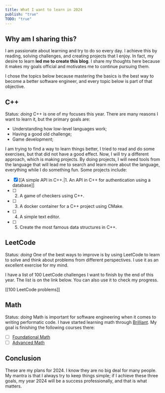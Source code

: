 ```yaml
---
title: What I want to learn in 2024
publish: "true"
TODO: "true"
---
```

## Why am I sharing this?

I am passionate about learning and try to do so every day. I achieve this by reading, solving challenges, and creating projects that I enjoy. In fact, my desire to learn **led me to create this blog**. I share my thoughts here because it makes my goals official and motivates me to continue pursuing them.

I chose the topics below because mastering the basics is the best way to become a better software engineer, and every topic below is part of that objective.

## C++
Status: *doing*
C++ is one of my focuses this year. There are many reasons I want to learn it, but the primary goals are:

- Understanding how low-level languages work;
- Having a good old challenge;
- Game development;

I am trying to find a way to learn things better, I tried to read and do some exercises, but that did not have a good effect. Now, I will try a different approach, which is making projects. By doing projects, I will need tools from the language that will lead me to search and learn more about the language, everything while I do something fun. Some projects include:

- [x] [[A simple API in C++.|1. An API in C++ for authentication using a database]]
- [ ] 2. A game of checkers using C++.
- [ ] 3. A docker container for a C++ project using CMake.
- [ ] 4. A simple text editor.
- [ ] 5. Create the most famous data structures in C++.

## LeetCode
Status: *doing*
One of the best ways to improve is by using LeetCode to learn to solve and think about problems from different perspectives. I use it as an excellent exercise for my mind.

I have a list of 100 LeetCode challenges I want to finish by the end of this year. The list is on the link below. You can also use it to check my progress.

[[100 LeetCode problems]]

## Math
Status: *doing*
Math is important for software engineering when it comes to writing performatic code. I have started learning math through [Brilliant](https://brilliant.org/). My goal is finishing the following courses there:
- [ ] [Foundational Math](https://brilliant.org/levels/foundational-math/) 
- [ ] [Advanced Math](https://brilliant.org/levels/advanced-math/)
## Conclusion

These are my plans for 2024. I know they are no big deal for many people. My mantra is that I always try to keep things simple; if I achieve these three goals, my year 2024 will be a success professionally, and that is what matters.
